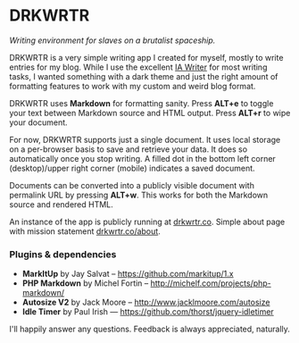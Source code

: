 DRKWRTR
=======

*Writing environment for slaves on a brutalist spaceship.*

DRKWRTR is a very simple writing app I created for myself, mostly to write entries for my blog. While I use the excellent [IA Writer](http://www.iawriter.com/mac/) for most writing tasks, I wanted something with a dark theme and just the right amount of formatting features to work with my custom and weird blog format.

DRKWRTR uses **Markdown** for formatting sanity. Press **ALT+e** to toggle your text between Markdown source and HTML output. Press **ALT+r** to wipe your document.

For now, DRKWRTR supports just a single document. It uses local storage on a per-browser basis to save and retrieve your data. It does so automatically once you stop writing. A filled dot in the bottom left corner (desktop)/upper right corner (mobile) indicates a saved document.

Documents can be converted into a publicly visible document with permalink URL by pressing **ALT+w**. This works for both the Markdown source and rendered HTML.

An instance of the app is publicly running at [drkwrtr.co](http://drkwrtr.co). Simple about page with mission statement [drkwrtr.co/about](http://drkwrtr.co/about).

### Plugins & dependencies
* **MarkItUp** by Jay Salvat – https://github.com/markitup/1.x
* **PHP Markdown** by Michel Fortin – http://michelf.com/projects/php-markdown/
* **Autosize V2** by Jack Moore – http://www.jacklmoore.com/autosize
* **Idle Timer** by Paul Irish — https://github.com/thorst/jquery-idletimer

I'll happily answer any questions. Feedback is always appreciated, naturally.

